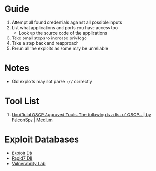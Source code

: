 
# Guide

1. Attempt all found credentials against all possible inputs
2. List what applications and ports you have access too
	* Look up the source code of the applications
3. Take small steps to increase privilege
4. Take a step back and reapproach
5. Rerun all the exploits as some may be unreliable 

# Notes

* Old exploits may not parse `://` correctly 

# Tool List

1. [Unofficial OSCP Approved Tools. The following is a list of OSCP… | by FalconSpy | Medium](https://falconspy.medium.com/unofficial-oscp-approved-tools-b2b4e889e707)


# Exploit Databases

* [Exploit DB](https://www.exploit-db.com/)
* [Rapid7 DB](https://www.rapid7.com/db/)
* [Vulnerability Lab](https://www.vulnerability-lab.com/)